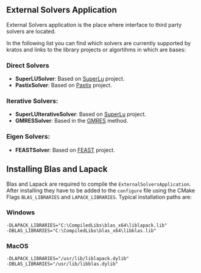## External Solvers Application

External Solvers application is the place where interface to third party solvers are located.

In the following list you can find which solvers are currently supported by kratos and links to the library projects or algortihms in which are bases:

### Direct Solvers
* __SuperLUSolver__: Based on [SuperLu](http://crd-legacy.lbl.gov/~xiaoye/SuperLU/) project.
* __PastixSolver__: Based on [Pastix](http://pastix.gforge.inria.fr/files/README-txt.html) project.

### Iterative Solvers:
* __SuperLUIterativeSolver__: Based on [SuperLu](http://crd-legacy.lbl.gov/~xiaoye/SuperLU/) project.
* __GMRESSolver__: Based in the [GMRES](https://en.wikipedia.org/wiki/Generalized_minimal_residual_method) method.

### Eigen Solvers:
* __FEASTSolver__: Based on [FEAST](http://www.feast-solver.org/) project.


## Installing Blas and Lapack
Blas and Lapack are required to compile the `ExternalSolversApplication`.
After installing they have to be added to the `configure` file using the CMake Flags `BLAS_LIBRARIES` and `LAPACK_LIBRARIES`.
Typical installation paths are:

### Windows
~~~
-DLAPACK_LIBRARIES="C:\CompiledLibs\blas_x64\liblapack.lib"
-DBLAS_LIBRARIES="C:\CompiledLibs\blas_x64\libblas.lib"
~~~

### MacOS
~~~
-DLAPACK_LIBRARIES="/usr/lib/liblapack.dylib"
-DBLAS_LIBRARIES="/usr/lib/libblas.dylib"
~~~
